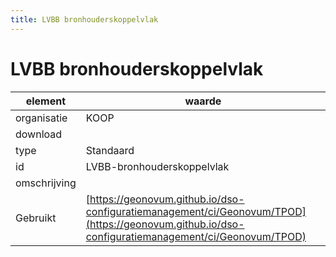 ```yaml
---
title: LVBB bronhouderskoppelvlak
---
```


# LVBB bronhouderskoppelvlak

|element|waarde|
|-----|------|
| organisatie  |KOOP|
| download  | [](<>)|
| type  |Standaard|
| id  |LVBB-bronhouderskoppelvlak|
| omschrijving  ||
| Gebruikt|[https://geonovum.github.io/dso-configuratiemanagement/ci/Geonovum/TPOD](https://geonovum.github.io/dso-configuratiemanagement/ci/Geonovum/TPOD)|

